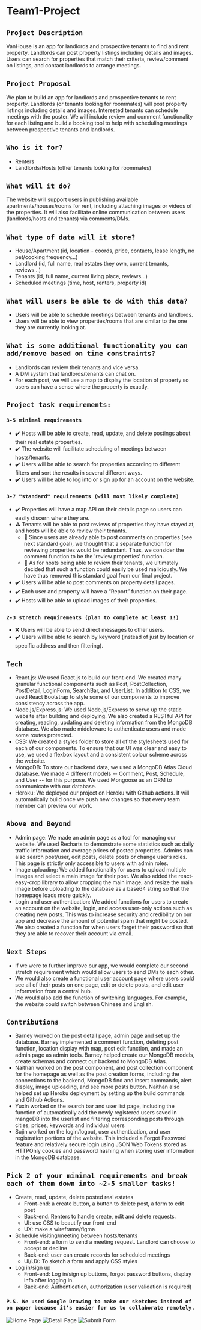 # Team1-Project
## `Project Description` 
VanHouse is an app for landlords and prospective tenants to find and rent property. Landlords can post property listings including details and images. Users can search for properties that match their criteria, review/comment on listings, and contact landlords to arrange meetings.

## `Project Proposal`
We plan to build an app for landlords and prospective tenants to rent property. Landlords (or tenants looking for roommates) will post property listings including details and images. Interested tenants can schedule meetings with the poster. We will include review and comment functionality for each listing and build a booking tool to help with scheduling meetings between prospective tenants and landlords.

## `Who is it for?`
- Renters
- Landlords/Hosts (other tenants looking for roommates)

## `What will it do?`
The website will support users in publishing available apartments/houses/rooms for rent, including attaching images or videos of the properties. It will also facilitate online communication between users (landlords/hosts and tenants) via comments/DMs.

## `What type of data will it store?`
- House/Apartment (id, location - coords, price, contacts, lease length, no pet/cooking frequency…)
- Landlord (id, full name, real estates they own, current tenants, reviews…)
- Tenants (id, full name, current living place, reviews…)
- Scheduled meetings (time, host, renters, property id)

## `What will users be able to do with this data?`
- Users will be able to schedule meetings between tenants and landlords.
- Users will be able to view properties/rooms that are similar to the one they are currently looking at.

## `What is some additional functionality you can add/remove based on time constraints?`
- Landlords can review their tenants and vice versa.
- A DM system that landlords/tenants can chat on. 
- For each post, we will use a map to display the location of property so users can have a sense where the property is exactly. 

## `Project task requirements:`
### `3-5 minimal requirements`
* :heavy_check_mark: Hosts will be able to create, read, update, and delete postings about their real estate properties.  
* :heavy_check_mark: The website will facilitate scheduling of meetings between hosts/tenants.  
* :heavy_check_mark: Users will be able to search for properties according to different filters and sort the results in several different ways.  
* :heavy_check_mark: Users will be able to log into or sign up for an account on the website.  

### `3-7 "standard" requirements (will most likely complete)`
* :heavy_check_mark: Properties will have a map API on their details page so users can easily discern where they are.  
* :warning: Tenants will be able to post reviews of properties they have stayed at, and hosts will be able to review their tenants.  
    * :speech_balloon: Since users are already able to post comments on properties (see next standard goal), we thought that a separate function for reviewing properties would be redundant. Thus, we consider the comment function to be the 'review properties' function.  
    * :speech_balloon: As for hosts being able to review their tenants, we ultimately decided that such a function could easily be used maliciously. We have thus removed this standard goal from our final project.  
* :heavy_check_mark: Users will be able to post comments on property detail pages.  
* :heavy_check_mark: Each user and property will have a “Report” function on their page.  
* :heavy_check_mark: Hosts will be able to upload images of their properties.  

### `2-3 stretch requirements (plan to complete at least 1!)`
* :x: Users will be able to send direct messages to other users.   
* :heavy_check_mark: Users will be able to search by keyword (instead of just by location or specific address and then filtering).   

## `Tech`
- React.js: We used React.js to build our front-end. We created many granular functional components such as Post, PostCollection, PostDetail, LoginForm, SearchBar, and UserList. In addition to CSS, we used React Bootstrap to style some of our components to improve consistency across the app.
- Node.js/Express.js: We used Node.js/Express to serve up the static website after building and deploying. We also created a RESTful API for creating, reading, updating and deleting information from the MongoDB database. We also made middleware to authenticate users and made some routes protected. 
- CSS: We created a styles folder to store all of the stylesheets used for each of our components. To ensure that our UI was clear and easy to use, we used a flexbox layout and a consistent colour scheme across the website.
- MongoDB: To store our backend data, we used a MongoDB Atlas Cloud database. We made 4 different models -- Comment, Post, Schedule, and User -- for this purpose. We used Mongoose as an ORM to communicate with our database. 
- Heroku: We deployed our project on Heroku with Github actions. It will automatically build once we push new changes so that every team member can preview our work.

## `Above and Beyond`
- Admin page: We made an admin page as a tool for managing our website. We used Recharts to demonstrate some statistics such as daily traffic information and average prices of posted properties. Admins can also search post/user,  edit posts, delete posts or change user’s roles.  This page is strictly only accessible to users with admin roles. 
- Image uploading: We added functionality for users to upload multiple images and select a main image for their post. We also added the react-easy-crop library to allow cropping the main image, and resize the main image before uploading to the database as a base64 string so that the homepage loads more quickly.
- Login and user authentication: We added functions for users to create an account on the website, login, and access user-only actions such as creating new posts. This was to increase security and credibility on our app and decrease the amount of potential spam that might be posted. We also created a function for when users forget their password so that they are able to recover their account via email.

## `Next Steps`
- If we were to further improve our app, we would complete our second stretch requirement which would allow users to send DMs to each other.
- We would also create a functional user account page where users could see all of their posts on one page, edit or delete posts, and edit user information from a central hub. 
- We would also add the function of switching languages. For example, the website could switch between Chinese and English.

## `Contributions`
- Barney worked on the post detail page, admin page and set up the database. Barney implemented a comment function, deleting post function, location display with map, post edit function, and made an admin page as admin tools. Barney helped create our MongoDB models, create schemas and connect our backend to MongoDB Atlas.  
- Naithan worked on the post component, and post collection component for the homepage as well as the post creation forms, including the connections to the backend, MongoDB find and insert commands, alert display, image uploading, and see more posts button. Naithan also helped set up Heroku deployment by setting up the build commands and Github Actions.
- Yuxin worked on the search bar and user list page, including the function of automatically add the newly registered users saved in mangoDB into the userlist and filtering corresponding posts through cities, prices, keywords and individual users
- Sujin worked on the login/logout, user authentication, and user registration  portions of the website. This included a Forgot Password feature and relatively secure login using JSON Web Tokens stored as HTTPOnly cookies and password hashing when storing user information in the MongoDB database.


## `Pick 2 of your minimal requirements and break each of them down into ~2-5 smaller tasks!`
- Create, read, update, delete posted real estates
  - Front-end: a create button, a button to delete post, a form to edit post
  - Back-end: Renters to handle create, edit and delete requests.
  - UI: use CSS to beautify our front-end
  - UX: make a wireframe/figma
- Schedule visiting/meeting between hosts/tenants
  - Front-end: a form to send a meeting request. Landlord can choose to accept or decline
  - Back-end: user can create records for scheduled meetings
  - UI/UX: To sketch a form and apply CSS styles
- Log in/sign up
  - Front-end: Log in/sign up buttons, forgot password buttons, display info after logging in.
  - Back-end: Authentication, authorization (user validation is required)

### `P.S. We used Google Drawing to make our sketches instead of on paper because it's easier for us to collaborate remotely.`
![Home Page](./home_page.png)
![Detail Page](./detail_page.png)
![Submit Form](./submit_form.png)
